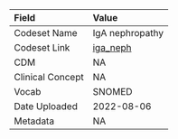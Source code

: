 |Field            |Value           |
|:----------------|:---------------|
|Codeset Name     |IgA nephropathy |
|Codeset Link     |[iga_neph](https://github.com/PEDSnet/Variable-Dictionary/blob/main/conditions/iga_neph.csv)|
|CDM              |NA              |
|Clinical Concept |NA              |
|Vocab            |SNOMED          |
|Date Uploaded    |2022-08-06      |
|Metadata         |NA              |
